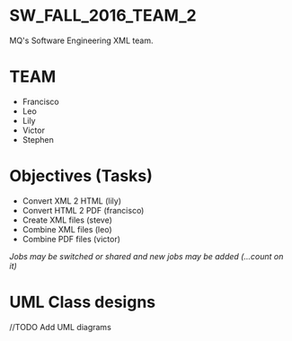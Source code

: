 # SW_FALL_2016_TEAM_2

MQ's Software Engineering XML team.

# TEAM
- Francisco
- Leo
- Lily
- Victor
- Stephen

# Objectives (Tasks)

- Convert XML 2 HTML (lily)
- Convert HTML 2 PDF (francisco)
- Create XML files (steve)
- Combine XML files (leo)
- Combine PDF files (victor)

*Jobs may be switched or shared and new jobs may be added (...count on it)*


# UML Class designs

//TODO Add UML diagrams 
